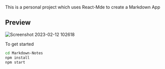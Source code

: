 This is a personal project which uses React-Mde to create a Markdown App

## Preview
![Screenshot 2023-02-12 102618](https://user-images.githubusercontent.com/88382605/218294660-ae1aa1b3-9715-4e32-a0a5-15b62da5624b.png)


To get started

```bash
cd Markdown-Notes
npm install
npm start
```
